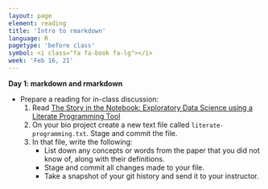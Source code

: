 ```yaml
---
layout: page
element: reading
title: 'Intro to rmarkdown'
language: R
pagetype: 'before class'
symbol: <i class="fa fa-book fa-lg"></i>
week: 'Feb 16, 21'
---
```


**Day 1: markdown and rmarkdown**
<!-- from https://globalecologybiogeography.github.io/Ecoinformatics/readings/week7_reading/-->

* Prepare a reading for in-class discussion:
  1. Read [The Story in the Notebook: Exploratory Data Science using a Literate Programming Tool](https://dl.acm.org/doi/abs/10.1145/3173574.3173748)
  <!-- 1.
  [Data Science: A Comprehensive Overview](https://dl.acm.org/doi/pdf/10.1145/3076253)
  [Enhancing reproducibility for computational methods](https://www.science.org/doi/full/10.1126/science.aah6168)
  -->
  2. On your bio project create a new text file called `literate-programming.txt`. Stage and commit the file.
  3. In that file, write the following:
     - List down any concepts or words from the paper that you did not know of, along with their definitions.
     - Stage and commit all changes made to your file.
     - Take a snapshot of your git history and send it to your instructor.
